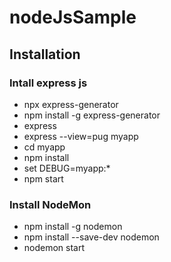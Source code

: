# nodeJsSample
## Installation
### Intall express js

* npx express-generator  
* npm install -g express-generator
* express
* express --view=pug myapp
* cd myapp
* npm install
* set DEBUG=myapp:* 
* npm start

### Install NodeMon
* npm install -g nodemon
* npm install --save-dev nodemon
* nodemon start
